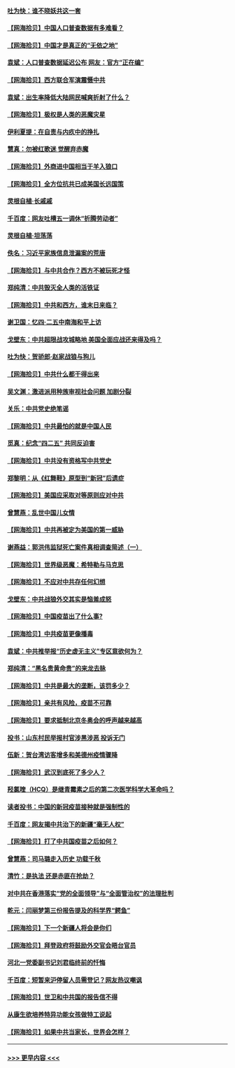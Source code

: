 #### [吐为快：谁不晓妖共这一套](../pages/nsc993/n12918941.md?t=05021452) 
#### [【网海拾贝】中国人口普查数据有多难看？](../pages/nsc993/n12917822.md?t=05021452) 
#### [【网海拾贝】中国才是真正的“无依之地”](../pages/nsc993/n12915845.md?t=05021452) 
#### [袁斌：人口普查数据延迟公布 网友：官方“正在编”](../pages/nsc993/n12915748.md?t=05021452) 
#### [【网海拾贝】西方联合军演震慑中共](../pages/nsc993/n12913466.md?t=05021452) 
#### [袁斌：出生率降低大陆网民喊爽折射了什么？](../pages/nsc993/n12913365.md?t=05021452) 
#### [【网海拾贝】极权是人类的恶魔灾星](../pages/nsc993/n12910697.md?t=05021452) 
#### [伊利夏提：在自责与内疚中的挣扎](../pages/nsc993/n12910493.md?t=05021452) 
#### [慧真：勿被红歌迷 觉醒弃赤魔](../pages/nsc993/n12910485.md?t=05021452) 
#### [【网海拾贝】外商进中国相当于羊入狼口](../pages/nsc993/n12908274.md?t=05021452) 
#### [【网海拾贝】全方位抗共已成美国长远国策](../pages/nsc993/n12906878.md?t=05021452) 
#### [灵根自植‧长戚戚](../pages/nsc993/n12905585.md?t=05021452) 
#### [千百度：网友吐槽五一调休“折腾劳动者”](../pages/nsc993/n12905934.md?t=05021452) 
#### [灵根自植‧坦荡荡](../pages/nsc993/n12905562.md?t=05021452) 
#### [佚名：习近平家族信息泄漏案的荒唐](../pages/nsc993/n12904705.md?t=05021452) 
#### [【网海拾贝】与中共合作？西方不被玩死才怪](../pages/nsc993/n12903873.md?t=05021452) 
#### [郑纯清：中共毁灭全人类的活铁证](../pages/nsc993/n12903785.md?t=05021452) 
#### [【网海拾贝】中共和西方，谁末日来临？](../pages/nsc993/n12903482.md?t=05021452) 
#### [谢卫国：忆四‧二五中南海和平上访](../pages/nsc993/n12902192.md?t=05021452) 
#### [戈壁东：中共超限战攻城略地 美国全面应战还来得及吗？](../pages/nsc993/n12902297.md?t=05021452) 
#### [吐为快：贺骄郎‧赵家战狼与狗儿](../pages/nsc993/n12902280.md?t=05021452) 
#### [【网海拾贝】中共什么都干得出来](../pages/nsc993/n12897500.md?t=05021452) 
#### [吴文渊：激进派用种族审视社会问题 加剧分裂](../pages/nsc993/n12893881.md?t=05021452) 
#### [关乐：中共党史绝笔谣](../pages/nsc993/n12897270.md?t=05021452) 
#### [【网海拾贝】中共最怕的就是中国人民](../pages/nsc993/n12894705.md?t=05021452) 
#### [觅真：纪念“四二五” 共同反迫害](../pages/nsc993/n12894553.md?t=05021452) 
#### [【网海拾贝】中共没有资格写中共党史](../pages/nsc993/n12892231.md?t=05021452) 
#### [郑黎明：从《红舞鞋》原型到“新冠”后遗症](../pages/nsc993/n12890469.md?t=05021452) 
#### [【网海拾贝】美国应采取对等原则应对中共](../pages/nsc993/n12889176.md?t=05021452) 
#### [曾慧燕：乱世中国儿女情](../pages/nsc993/n12887931.md?t=05021452) 
#### [【网海拾贝】中共再被定为美国的第一威胁](../pages/nsc993/n12887580.md?t=05021452) 
#### [谢燕益：郭洪伟监狱死亡案件真相调查简述（一）](../pages/nsc993/n12885648.md?t=05021452) 
#### [【网海拾贝】世界级恶魔：希特勒与马克思](../pages/nsc993/n12884062.md?t=05021452) 
#### [【网海拾贝】不应对中共存任何幻想](../pages/nsc993/n12881460.md?t=05021452) 
#### [戈壁东：中共战狼外交其实是恼羞成怒](../pages/nsc993/n12880392.md?t=05021452) 
#### [【网海拾贝】中国疫苗出了什么事?](../pages/nsc993/n12879124.md?t=05021452) 
#### [【网海拾贝】中共疫苗更像播毒](../pages/nsc993/n12876631.md?t=05021452) 
#### [袁斌：中共推举报“历史虚无主义”专区意欲何为？](../pages/nsc993/n12876530.md?t=05021452) 
#### [郑纯清：“黑名贵黄命贵”的来龙去脉](../pages/nsc993/n12875589.md?t=05021452) 
#### [【网海拾贝】中共是最大的垄断，该罚多少？](../pages/nsc993/n12874006.md?t=05021452) 
#### [【网海拾贝】亲共有风险，疫苗不可靠](../pages/nsc993/n12872224.md?t=05021452) 
#### [【网海拾贝】要求抵制北京冬奥会的呼声越来越高](../pages/nsc993/n12868962.md?t=05021452) 
#### [投书：山东村民举报村官涉黑涉恶 投诉无门](../pages/nsc993/n12869726.md?t=05021452) 
#### [伍新：贺台湾访客增多和美德州疫情骤降](../pages/nsc993/n12865651.md?t=05021452) 
#### [【网海拾贝】武汉到底死了多少人？](../pages/nsc993/n12863707.md?t=05021452) 
#### [羟氯喹（HCQ）是继青霉素之后的第二次医学科学大革命吗？](../pages/nsc993/n12638564.md?t=05021452) 
#### [读者投书：中国的新冠疫苗接种就是强制性的](../pages/nsc993/n12859932.md?t=05021452) 
#### [千百度：网友揭中共治下的新疆“毫无人权”](../pages/nsc993/n12858385.md?t=05021452) 
#### [【网海拾贝】打了中共国疫苗之后如何？](../pages/nsc993/n12857866.md?t=05021452) 
#### [曾慧燕：司马璐走入历史 功载千秋](../pages/nsc993/n12856996.md?t=05021452) 
#### [清竹：是执法 还是赤匪在抢劫？](../pages/nsc993/n12856952.md?t=05021452) 
#### [对中共在香港落实“党的全面领导”与“全面管治权”的法理批判](../pages/nsc993/n12856929.md?t=05021452) 
#### [乾元：闫丽梦第三份报告提及的科学界“鳄鱼”](../pages/nsc993/n12855985.md?t=05021452) 
#### [【网海拾贝】下一个新疆人将会是你们](../pages/nsc993/n12855864.md?t=05021452) 
#### [【网海拾贝】拜登政府将鼓励外交官会晤台官员](../pages/nsc993/n12853615.md?t=05021452) 
#### [河北一党委副书记刘君临终前的忏悔](../pages/nsc993/n12849420.md?t=05021452) 
#### [千百度：短暂来沪停留人员需登记？网友热议嘲讽](../pages/nsc993/n12853497.md?t=05021452) 
#### [【网海拾贝】世卫和中共国的报告信不得](../pages/nsc993/n12850902.md?t=05021452) 
#### [从康生欲培养特异功能女孩做特工说起](../pages/nsc993/n12849289.md?t=05021452) 
#### [【网海拾贝】如果中共当家长，世界会怎样？](../pages/nsc993/n12848436.md?t=05021452) 

----
#### [ >>> 更早内容 <<< ](../indexes/nsc993-earlier.md)
